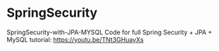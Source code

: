 # SpringSecurity
SpringSecurity-with-JPA-MYSQL
Code for full Spring Security + JPA + MySQL tutorial: https://youtu.be/TNt3GHuayXs
